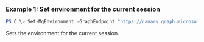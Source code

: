 ### Example 1: Set environment for the current session
```powershell
PS C:\> Set-MgEnvironment -GraphEndpoint "https://canary.graph.microsoft.com" -AzureADEndpoint "https://login.microsoftonline.com"
```
Sets the environment for the current session.